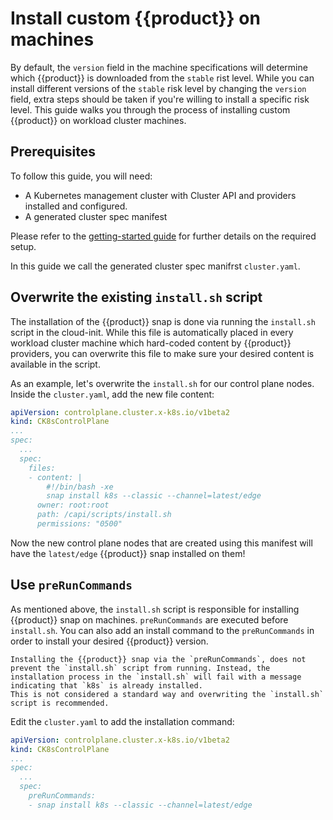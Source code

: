 # Install custom {{product}} on machines

By default, the `version` field in the machine specifications will determine which {{product}} is downloaded from the `stable` rist level. While you can install different versions of the `stable` risk level by changing the `version` field, extra steps should be taken if you're willing to install a specific risk level.
This guide walks you through the process of installing custom {{product}} on workload cluster machines.

## Prerequisites

To follow this guide, you will need:

- A Kubernetes management cluster with Cluster API and providers installed and configured.
- A generated cluster spec manifest

Please refer to the [getting-started guide][getting-started] for further
details on the required setup.

In this guide we call the generated cluster spec manifrst `cluster.yaml`.

## Overwrite the existing `install.sh` script

The installation of the {{product}} snap is done via running the `install.sh` script in the cloud-init.
While this file is automatically placed in every workload cluster machine which hard-coded content by {{product}} providers, you can overwrite this file to make sure your desired content is available in the script. 

As an example, let's overwrite the `install.sh` for our control plane nodes. Inside the `cluster.yaml`, add the new file content:
```yaml
apiVersion: controlplane.cluster.x-k8s.io/v1beta2
kind: CK8sControlPlane
...
spec:
  ...
  spec:
    files:
    - content: |
        #!/bin/bash -xe
        snap install k8s --classic --channel=latest/edge
      owner: root:root
      path: /capi/scripts/install.sh
      permissions: "0500"
```

Now the new control plane nodes that are created using this manifest will have the `latest/edge` {{product}} snap installed on them!

## Use `preRunCommands`

As mentioned above, the `install.sh` script is responsible for installing {{product}} snap on machines. `preRunCommands` are executed before `install.sh`. You can also add an install command to the `preRunCommands` in order to install your desired {{product}} version. 

```{note}
Installing the {{product}} snap via the `preRunCommands`, does not prevent the `install.sh` script from running. Instead, the installation process in the `install.sh` will fail with a message indicating that `k8s` is already installed.
This is not considered a standard way and overwriting the `install.sh` script is recommended.
```

Edit the `cluster.yaml` to add the installation command:
```yaml
apiVersion: controlplane.cluster.x-k8s.io/v1beta2
kind: CK8sControlPlane
...
spec:
  ...
  spec:
    preRunCommands:
    - snap install k8s --classic --channel=latest/edge
```

<!-- LINKS -->
[getting-started]: ../tutorial/getting-started.md
